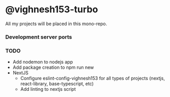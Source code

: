 # @vighnesh153-turbo

All my projects will be placed in this mono-repo.

### Development server ports


### TODO
* Add nodemon to nodejs app
* Add package creation to npm run new
* NextJS
  * Configure eslint-config-vighnesh153 for all types of projects (nextjs, react-library, base-typescript, etc)
  * Add linting to nextjs script
